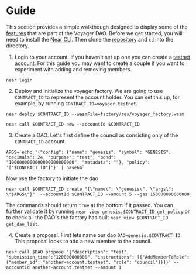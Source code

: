 # Guide

This section provides a simple walkthough designed to display some of the [features](./features.md) that are part of the Voyager DAO. Before we get started, you will need to install the [Near CLI](https://docs.near.org/docs/tools/near-cli#installation). Then clone the [repository](https://github.com/cmwaters/voyager) and `cd` into the directory.

1. Login to your account. If you haven't set up one you can create a [testnet account](https://wallet.testnet.near.org/). For this guide you may want to create a couple if you want to experiment with adding and removing members.
```
near login
```

2. Deploy and initialize the voyager factory. We are going to use `CONTRACT_ID` to represent the account holder. You can set this up, for example, by running `CONTRACT_ID=voyager.testnet`.
```
near deploy $CONTRACT_ID --wasmFile=factory/res/voyager_factory.wasm
```
```
near call $CONTRACT_ID new --accountId $CONTRACT_ID
```

3. Create a DAO. Let's first define the council as consisting only of the `CONTRACT_ID` account.
```
ARGS=`echo '{"config": {"name": "genesis", "symbol": "GENESIS", "decimals": 24, "purpose": "test", "bond": "1000000000000000000000000", "metadata": ""}, "policy": '["$CONTRACT_ID"]'}' | base64`
```
Now use the factory to initiate the dao
```
near call $CONTRACT_ID create "{\"name\": \"genesis\", \"args\": \"$ARGS\"}"  --accountId $CONTRACT_ID --amount 5 --gas 150000000000000
```
The commands should return `true` at the bottom if it passed. You can further validate it by running `near view genesis.$CONTRACT_ID get_policy` or to check all the DAO's the factory has built `near view $CONTRACT_ID get_dao_list`.

4. Create a proposal. First lets name our dao `DAO=genesis.$CONTRACT_ID`. This proposal looks to add a new member to the council. 

```
near call $DAO propose '{"description": "test", "submission_time":"120000000000", "instructions": [{"AddMemberToRole": {"member_id": "another-account.testnet", "role": "council"}}]}' --accountId another-account.testnet --amount 1
```


